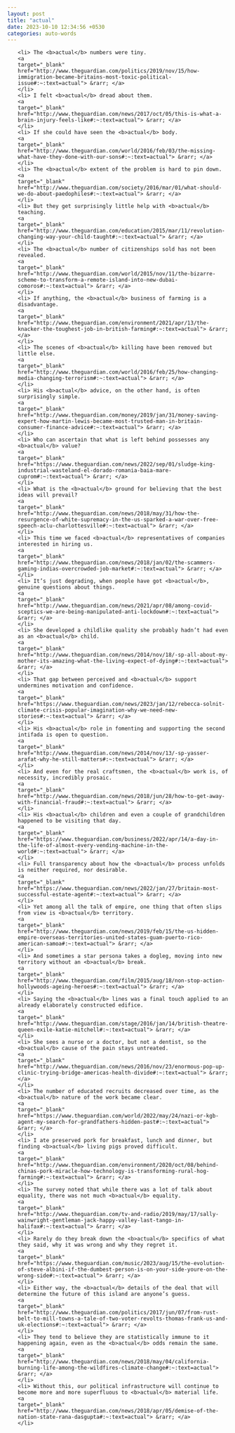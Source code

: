 ```yaml
---
layout: post
title: "actual"
date: 2023-10-10 12:34:56 +0530
categories: auto-words
---
```

<ol>

    <li> The <b>actual</b> numbers were tiny.
    <a 
    target="_blank" 
    href="http://www.theguardian.com/politics/2019/nov/15/how-immigration-became-britains-most-toxic-political-issue#:~:text=actual"> &rarr; </a>
    </li>
    <li> I felt <b>actual</b> dread about them.
    <a 
    target="_blank" 
    href="http://www.theguardian.com/news/2017/oct/05/this-is-what-a-brain-injury-feels-like#:~:text=actual"> &rarr; </a>
    </li>
    <li> If she could have seen the <b>actual</b> body.
    <a 
    target="_blank" 
    href="http://www.theguardian.com/world/2016/feb/03/the-missing-what-have-they-done-with-our-sons#:~:text=actual"> &rarr; </a>
    </li>
    <li> The <b>actual</b> extent of the problem is hard to pin down.
    <a 
    target="_blank" 
    href="http://www.theguardian.com/society/2016/mar/01/what-should-we-do-about-paedophiles#:~:text=actual"> &rarr; </a>
    </li>
    <li> But they get surprisingly little help with <b>actual</b> teaching.
    <a 
    target="_blank" 
    href="http://www.theguardian.com/education/2015/mar/11/revolution-changing-way-your-child-taught#:~:text=actual"> &rarr; </a>
    </li>
    <li> The <b>actual</b> number of citizenships sold has not been revealed.
    <a 
    target="_blank" 
    href="http://www.theguardian.com/world/2015/nov/11/the-bizarre-scheme-to-transform-a-remote-island-into-new-dubai-comoros#:~:text=actual"> &rarr; </a>
    </li>
    <li> If anything, the <b>actual</b> business of farming is a disadvantage.
    <a 
    target="_blank" 
    href="http://www.theguardian.com/environment/2021/apr/13/the-knacker-the-toughest-job-in-british-farming#:~:text=actual"> &rarr; </a>
    </li>
    <li> The scenes of <b>actual</b> killing have been removed but little else.
    <a 
    target="_blank" 
    href="http://www.theguardian.com/world/2016/feb/25/how-changing-media-changing-terrorism#:~:text=actual"> &rarr; </a>
    </li>
    <li> His <b>actual</b> advice, on the other hand, is often surprisingly simple.
    <a 
    target="_blank" 
    href="http://www.theguardian.com/money/2019/jan/31/money-saving-expert-how-martin-lewis-became-most-trusted-man-in-britain-consumer-finance-advice#:~:text=actual"> &rarr; </a>
    </li>
    <li> Who can ascertain that what is left behind possesses any <b>actual</b> value?
    <a 
    target="_blank" 
    href="https://www.theguardian.com/news/2022/sep/01/sludge-king-industrial-wasteland-el-dorado-romania-baia-mare-cuprom#:~:text=actual"> &rarr; </a>
    </li>
    <li> What is the <b>actual</b> ground for believing that the best ideas will prevail?
    <a 
    target="_blank" 
    href="http://www.theguardian.com/news/2018/may/31/how-the-resurgence-of-white-supremacy-in-the-us-sparked-a-war-over-free-speech-aclu-charlottesville#:~:text=actual"> &rarr; </a>
    </li>
    <li> This time we faced <b>actual</b> representatives of companies interested in hiring us.
    <a 
    target="_blank" 
    href="http://www.theguardian.com/news/2018/jan/02/the-scammers-gaming-indias-overcrowded-job-market#:~:text=actual"> &rarr; </a>
    </li>
    <li> It’s just degrading, when people have got <b>actual</b>, genuine questions about things.
    <a 
    target="_blank" 
    href="http://www.theguardian.com/news/2021/apr/08/among-covid-sceptics-we-are-being-manipulated-anti-lockdown#:~:text=actual"> &rarr; </a>
    </li>
    <li> She developed a childlike quality she probably hadn’t had even as an <b>actual</b> child.
    <a 
    target="_blank" 
    href="http://www.theguardian.com/news/2014/nov/18/-sp-all-about-my-mother-its-amazing-what-the-living-expect-of-dying#:~:text=actual"> &rarr; </a>
    </li>
    <li> That gap between perceived and <b>actual</b> support undermines motivation and confidence.
    <a 
    target="_blank" 
    href="https://www.theguardian.com/news/2023/jan/12/rebecca-solnit-climate-crisis-popular-imagination-why-we-need-new-stories#:~:text=actual"> &rarr; </a>
    </li>
    <li> His <b>actual</b> role in fomenting and supporting the second intifada is open to question.
    <a 
    target="_blank" 
    href="http://www.theguardian.com/news/2014/nov/13/-sp-yasser-arafat-why-he-still-matters#:~:text=actual"> &rarr; </a>
    </li>
    <li> And even for the real craftsmen, the <b>actual</b> work is, of necessity, incredibly prosaic.
    <a 
    target="_blank" 
    href="http://www.theguardian.com/news/2018/jun/28/how-to-get-away-with-financial-fraud#:~:text=actual"> &rarr; </a>
    </li>
    <li> His <b>actual</b> children and even a couple of grandchildren happened to be visiting that day.
    <a 
    target="_blank" 
    href="https://www.theguardian.com/business/2022/apr/14/a-day-in-the-life-of-almost-every-vending-machine-in-the-world#:~:text=actual"> &rarr; </a>
    </li>
    <li> Full transparency about how the <b>actual</b> process unfolds is neither required, nor desirable.
    <a 
    target="_blank" 
    href="https://www.theguardian.com/news/2022/jan/27/britain-most-successful-estate-agent#:~:text=actual"> &rarr; </a>
    </li>
    <li> Yet among all the talk of empire, one thing that often slips from view is <b>actual</b> territory.
    <a 
    target="_blank" 
    href="http://www.theguardian.com/news/2019/feb/15/the-us-hidden-empire-overseas-territories-united-states-guam-puerto-rico-american-samoa#:~:text=actual"> &rarr; </a>
    </li>
    <li> And sometimes a star persona takes a dogleg, moving into new territory without an <b>actual</b> break.
    <a 
    target="_blank" 
    href="http://www.theguardian.com/film/2015/aug/18/non-stop-action-hollywoods-ageing-heroes#:~:text=actual"> &rarr; </a>
    </li>
    <li> Saying the <b>actual</b> lines was a final touch applied to an already elaborately constructed edifice.
    <a 
    target="_blank" 
    href="http://www.theguardian.com/stage/2016/jan/14/british-theatre-queen-exile-katie-mitchell#:~:text=actual"> &rarr; </a>
    </li>
    <li> She sees a nurse or a doctor, but not a dentist, so the <b>actual</b> cause of the pain stays untreated.
    <a 
    target="_blank" 
    href="http://www.theguardian.com/news/2016/nov/23/enormous-pop-up-clinic-trying-bridge-americas-health-divide#:~:text=actual"> &rarr; </a>
    </li>
    <li> The number of educated recruits decreased over time, as the <b>actual</b> nature of the work became clear.
    <a 
    target="_blank" 
    href="https://www.theguardian.com/world/2022/may/24/nazi-or-kgb-agent-my-search-for-grandfathers-hidden-past#:~:text=actual"> &rarr; </a>
    </li>
    <li> I ate preserved pork for breakfast, lunch and dinner, but finding <b>actual</b> living pigs proved difficult.
    <a 
    target="_blank" 
    href="http://www.theguardian.com/environment/2020/oct/08/behind-chinas-pork-miracle-how-technology-is-transforming-rural-hog-farming#:~:text=actual"> &rarr; </a>
    </li>
    <li> The survey noted that while there was a lot of talk about equality, there was not much <b>actual</b> equality.
    <a 
    target="_blank" 
    href="http://www.theguardian.com/tv-and-radio/2019/may/17/sally-wainwright-gentleman-jack-happy-valley-last-tango-in-halifax#:~:text=actual"> &rarr; </a>
    </li>
    <li> Rarely do they break down the <b>actual</b> specifics of what they said, why it was wrong and why they regret it.
    <a 
    target="_blank" 
    href="https://www.theguardian.com/music/2023/aug/15/the-evolution-of-steve-albini-if-the-dumbest-person-is-on-your-side-youre-on-the-wrong-side#:~:text=actual"> &rarr; </a>
    </li>
    <li> Either way, the <b>actual</b> details of the deal that will determine the future of this island are anyone’s guess.
    <a 
    target="_blank" 
    href="http://www.theguardian.com/politics/2017/jun/07/from-rust-belt-to-mill-towns-a-tale-of-two-voter-revolts-thomas-frank-us-and-uk-elections#:~:text=actual"> &rarr; </a>
    </li>
    <li> They tend to believe they are statistically immune to it happening again, even as the <b>actual</b> odds remain the same.
    <a 
    target="_blank" 
    href="http://www.theguardian.com/news/2018/may/04/california-burning-life-among-the-wildfires-climate-change#:~:text=actual"> &rarr; </a>
    </li>
    <li> Without this, our political infrastructure will continue to become more and more superfluous to <b>actual</b> material life.
    <a 
    target="_blank" 
    href="http://www.theguardian.com/news/2018/apr/05/demise-of-the-nation-state-rana-dasgupta#:~:text=actual"> &rarr; </a>
    </li>